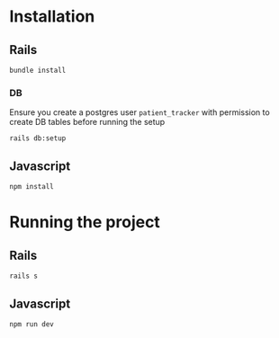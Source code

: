 # Installation

## Rails

`bundle install`

### DB

Ensure you create a postgres user `patient_tracker` with permission to create DB tables before running the setup

`rails db:setup`

## Javascript

`npm install`

# Running the project

## Rails

`rails s`

## Javascript

`npm run dev`
